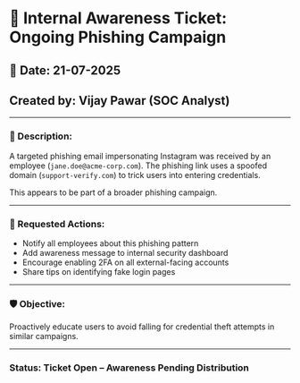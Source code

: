 # 📣 Internal Awareness Ticket: Ongoing Phishing Campaign

## 📅 Date: 21-07-2025
## Created by: Vijay Pawar (SOC Analyst)

---

### 🧠 Description:

A targeted phishing email impersonating Instagram was received by an employee (`jane.doe@acme-corp.com`). The phishing link uses a spoofed domain (`support-verify.com`) to trick users into entering credentials.

This appears to be part of a broader phishing campaign.

---

### 📌 Requested Actions:
- Notify all employees about this phishing pattern
- Add awareness message to internal security dashboard
- Encourage enabling 2FA on all external-facing accounts
- Share tips on identifying fake login pages

---

### 🛡️ Objective:
Proactively educate users to avoid falling for credential theft attempts in similar campaigns.

---

### Status: Ticket Open – Awareness Pending Distribution 